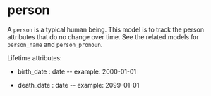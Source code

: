 # person

A `person` is a typical human being. This model is to track the person attributes that do no change over time. See the related models for `person_name` and `person_pronoun`.

Lifetime attributes:

* birth_date : date -- example: 2000-01-01

* death_date : date -- example: 2099-01-01
